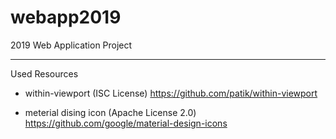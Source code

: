 # webapp2019
2019 Web Application Project

------

Used Resources

- within-viewport (ISC License)
https://github.com/patik/within-viewport

- meterial dising icon (Apache License 2.0)
https://github.com/google/material-design-icons
